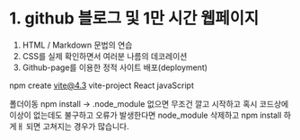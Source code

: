 # 1. github 블로그 및 1만 시간 웹페이지
1. HTML / Markdown 문법의 연습
2. CSS를 실제 확인하면서 여러분 나름의 데코레이션
3. Github-page를 이용한 정적 사이트 배포(deployment)

npm create vite@4.3
vite-project
React
javaScript

폴더이동
npm install -> .node_module 없으면 무조건 깔고 시작하고
혹시 코드상에 이상이 없는데도 불구하고 오류가 발생한다면 node_module 삭제하고 npm install 하게ㅐ 되면 고쳐지는 경우가 많습니다. 
